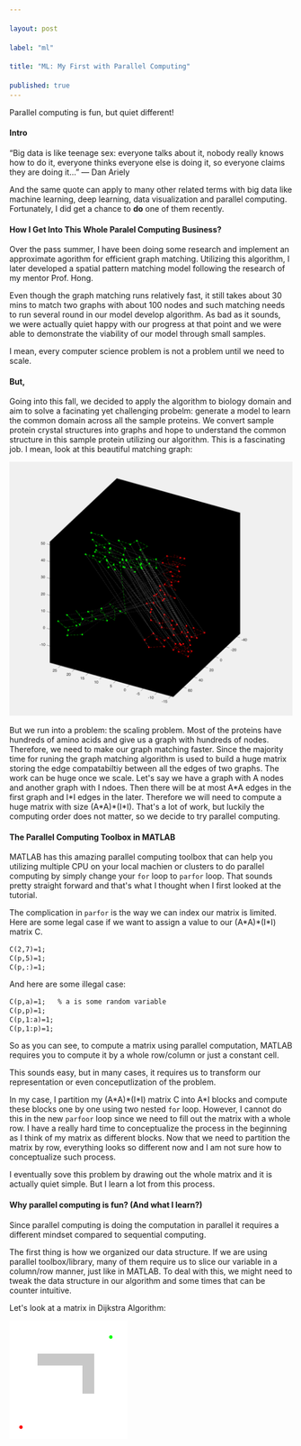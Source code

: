 ```yaml
---

layout: post

label: "ml"

title: "ML: My First with Parallel Computing"

published: true
---
```


Parallel computing is fun, but quiet different!

#### Intro

“Big data is like teenage sex: everyone talks about it, nobody really knows how to do it, everyone thinks everyone else is doing it, so everyone claims they are doing it…” — Dan Ariely

And the same quote can apply to many other related terms with big data like machine learning, deep learning, data visualization and parallel computing. Fortunately, I did get a chance to **do** one of them recently. 

#### How I Get Into This Whole Paralel Computing Business?

Over the pass summer, I have been doing some research and implement an approximate agorithm for efficient graph matching. Utilizing this algorithm, I later developed a spatial pattern matching model following the research of my mentor Prof. Hong.

Even though the graph matching runs relatively fast, it still takes about 30 mins to match two graphs with about 100 nodes and such matching needs to run several round in our model develop algorithm. As bad as it sounds, we were actually quiet happy with our progress at that point and we were able to demonstrate the viability of our model through small samples. 

I mean, every computer science problem is not a problem until we need to scale.

#### But,

Going into this fall, we decided to apply the algorithm to biology domain and aim to solve a facinating yet challenging probelm: generate a model to learn the common domain across all the sample proteins. We convert sample protein crystal structures into graphs and hope to understand the common structure in this sample protein utilizing our algorithm. This is a fascinating job. I mean, look at this beautiful matching graph:

![p-compute-1](https://raw.githubusercontent.com/WesleyyC/blog/gh-pages/images/p-compute-1.png)

But we run into a problem: the scaling problem. Most of the proteins have hundreds of amino acids and give us a graph with hundreds of nodes. Therefore, we need to make our graph matching faster. Since the majority time for runing the graph matching algorithm is used to build a huge matrix storing the edge compatabiltiy between all the edges of two graphs. The work can be huge once we scale. Let's say we have a graph with A nodes and another graph with I ndoes. Then there will be at most A\*A edges in the first graph and I\*I edges in the later. Therefore we will need to compute a huge matrix with size (A\*A)\*(I\*I). That's a lot of work, but luckily the computing order does not matter, so we decide to try parallel computing.

#### The Parallel Computing Toolbox in MATLAB

MATLAB has this amazing parallel computing toolbox that can help you utilizing multiple CPU on your local machien or clusters to do parallel computing by simply change your `for` loop to `parfor` loop. That sounds pretty straight forward and that's what I thought when I first looked at the tutorial.

The complication in `parfor` is the way we can index our matrix is limited. Here are some legal case if we want to assign a value to our (A\*A)\*(I\*I) matrix C.

```
C(2,7)=1;
C(p,5)=1;
C(p,:)=1;
```
And here are some illegal case:

```
C(p,a)=1;	% a is some random variable
C(p,p)=1;
C(p,1:a)=1;
C(p,1:p)=1;

```
So as you can see, to compute a matrix using parallel computation, MATLAB requires you to compute it by a whole row/column or just a constant cell.

This sounds easy, but in many cases, it requires us to transform our representation or even conceputlization of the problem.

In my case, I partition my (A\*A)\*(I\*I) matrix C into A\*I blocks and compute these blocks one by one using two nested `for` loop. However, I cannot do this in the new `parfoor` loop since we need to fill out the matrix with a whole row. I have a really hard time to conceptualize the process in the beginning as I think of my matrix as different blocks. Now that we need to partition the matrix by row, everything looks so different now and I am not sure how to conceptualize such process.

I eventually sove this problem by drawing out the whole matrix and it is actually quiet simple. But I learn a lot from this process.

#### Why parallel computing is fun? (And what I learn?)

Since parallel computing is doing the computation in parallel it requires a different mindset compared to sequential computing.

The first thing is how we organized our data structure. If we are using parallel toolbox/library, many of them require us to slice our variable in a column/row manner, just like in MATLAB. To deal with this, we might need to tweak the data structure in our algorithm and some times that can be counter intuitive.

Let's look at a matrix in Dijkstra Algorithm:

![p-compute-3](https://raw.githubusercontent.com/WesleyyC/blog/gh-pages/images/p-compute-3.gif)